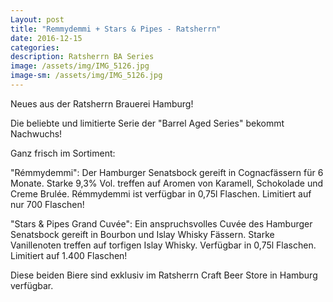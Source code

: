 ```yaml
---
Layout: post
title: "Remmydemmi + Stars & Pipes - Ratsherrn"
date: 2016-12-15
categories:
description: Ratsherrn BA Series
image: /assets/img/IMG_5126.jpg
image-sm: /assets/img/IMG_5126.jpg
---
```

Neues aus der Ratsherrn Brauerei Hamburg! 

Die beliebte und limitierte Serie der "Barrel Aged Series" bekommt Nachwuchs!

Ganz frisch im Sortiment:

"Rémmydemmi": Der Hamburger Senatsbock gereift in Cognacfässern für 6 Monate. Starke 9,3% Vol. treffen auf Aromen von Karamell, Schokolade und Creme Brulée. Rémmydemmi ist verfügbar in 0,75l Flaschen. 
Limitiert auf nur 700 Flaschen!

"Stars & Pipes Grand Cuvée": Ein anspruchsvolles Cuvée des Hamburger Senatsbock gereift in Bourbon und Islay Whisky Fässern. Starke Vanillenoten treffen auf torfigen Islay Whisky. Verfügbar in 0,75l Flaschen. 
Limitiert auf 1.400 Flaschen!

Diese beiden Biere sind exklusiv im Ratsherrn Craft Beer Store in Hamburg verfügbar.
